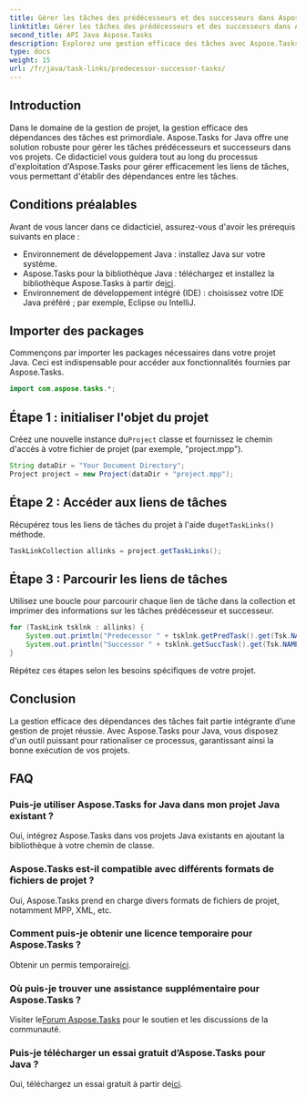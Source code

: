 ```yaml
---
title: Gérer les tâches des prédécesseurs et des successeurs dans Aspose.Tasks
linktitle: Gérer les tâches des prédécesseurs et des successeurs dans Aspose.Tasks
second_title: API Java Aspose.Tasks
description: Explorez une gestion efficace des tâches avec Aspose.Tasks pour Java. Gérez facilement les tâches des prédécesseurs et des successeurs dans vos projets. Téléchargez votre essai gratuit maintenant !
type: docs
weight: 15
url: /fr/java/task-links/predecessor-successor-tasks/
---
```

## Introduction
Dans le domaine de la gestion de projet, la gestion efficace des dépendances des tâches est primordiale. Aspose.Tasks for Java offre une solution robuste pour gérer les tâches prédécesseurs et successeurs dans vos projets. Ce didacticiel vous guidera tout au long du processus d'exploitation d'Aspose.Tasks pour gérer efficacement les liens de tâches, vous permettant d'établir des dépendances entre les tâches.
## Conditions préalables
Avant de vous lancer dans ce didacticiel, assurez-vous d'avoir les prérequis suivants en place :
- Environnement de développement Java : installez Java sur votre système.
-  Aspose.Tasks pour la bibliothèque Java : téléchargez et installez la bibliothèque Aspose.Tasks à partir de[ici](https://releases.aspose.com/tasks/java/).
- Environnement de développement intégré (IDE) : choisissez votre IDE Java préféré ; par exemple, Eclipse ou IntelliJ.
## Importer des packages
Commençons par importer les packages nécessaires dans votre projet Java. Ceci est indispensable pour accéder aux fonctionnalités fournies par Aspose.Tasks.
```java
import com.aspose.tasks.*;
```
## Étape 1 : initialiser l'objet du projet
 Créez une nouvelle instance du`Project` classe et fournissez le chemin d'accès à votre fichier de projet (par exemple, "project.mpp").
```java
String dataDir = "Your Document Directory";
Project project = new Project(dataDir + "project.mpp");
```
## Étape 2 : Accéder aux liens de tâches
 Récupérez tous les liens de tâches du projet à l'aide du`getTaskLinks()` méthode.
```java
TaskLinkCollection allinks = project.getTaskLinks();
```
## Étape 3 : Parcourir les liens de tâches
Utilisez une boucle pour parcourir chaque lien de tâche dans la collection et imprimer des informations sur les tâches prédécesseur et successeur.
```java
for (TaskLink tsklnk : allinks) {
    System.out.println("Predecessor " + tsklnk.getPredTask().get(Tsk.NAME));
    System.out.println("Successor " + tsklnk.getSuccTask().get(Tsk.NAME));
}
```
Répétez ces étapes selon les besoins spécifiques de votre projet.
## Conclusion
La gestion efficace des dépendances des tâches fait partie intégrante d’une gestion de projet réussie. Avec Aspose.Tasks pour Java, vous disposez d'un outil puissant pour rationaliser ce processus, garantissant ainsi la bonne exécution de vos projets.
## FAQ
### Puis-je utiliser Aspose.Tasks for Java dans mon projet Java existant ?
Oui, intégrez Aspose.Tasks dans vos projets Java existants en ajoutant la bibliothèque à votre chemin de classe.
### Aspose.Tasks est-il compatible avec différents formats de fichiers de projet ?
Oui, Aspose.Tasks prend en charge divers formats de fichiers de projet, notamment MPP, XML, etc.
### Comment puis-je obtenir une licence temporaire pour Aspose.Tasks ?
 Obtenir un permis temporaire[ici](https://purchase.aspose.com/temporary-license/).
### Où puis-je trouver une assistance supplémentaire pour Aspose.Tasks ?
 Visiter le[Forum Aspose.Tasks](https://forum.aspose.com/c/tasks/15) pour le soutien et les discussions de la communauté.
### Puis-je télécharger un essai gratuit d’Aspose.Tasks pour Java ?
 Oui, téléchargez un essai gratuit à partir de[ici](https://releases.aspose.com/).